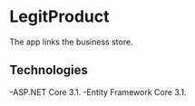 # LegitProduct
The app links the business store.
## Technologies
 -ASP.NET Core 3.1.
 -Entity Framework Core 3.1.
